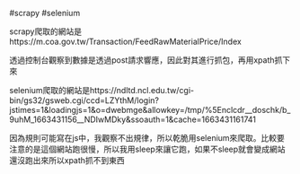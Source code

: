 #scrapy
#selenium

scrapy爬取的網站是https://m.coa.gov.tw/Transaction/FeedRawMaterialPrice/Index

透過控制台觀察到數據是透過post請求響應，因此對其進行抓包，再用xpath抓下來

selenium爬取的網站是https://ndltd.ncl.edu.tw/cgi-bin/gs32/gsweb.cgi/ccd=LZYthM/login?jstimes=1&loadingjs=1&o=dwebmge&allowkey=/tmp/%5Enclcdr__doschk/b_9uhM_1663431156__NDIwMDky&ssoauth=1&cache=1663431161741

因為規則可能寫在js中，我觀察不出規律，所以乾脆用selenium來爬取。比較要注意的是這個網站跑很慢，所以我用sleep來讓它跑，如果不sleep就會變成網站還沒跑出來所以xpath抓不到東西

